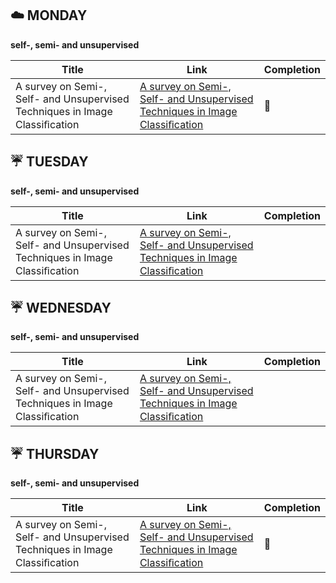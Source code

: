 ## :cloud: MONDAY

**self-, semi- and unsupervised**

| Title | Link | Completion |
| ---------------- | ---- | ------------ |
| A survey on Semi-, Self- and Unsupervised Techniques in Image Classiﬁcation | [A survey on Semi-, Self- and Unsupervised Techniques in Image Classiﬁcation ](https://arxiv.org/pdf/2002.08721.pdf) | :first_quarter_moon_with_face:


## :umbrella: TUESDAY

**self-, semi- and unsupervised**

| Title | Link | Completion |
| ---------------- | ---- | ------------ |
| A survey on Semi-, Self- and Unsupervised Techniques in Image Classiﬁcation | [A survey on Semi-, Self- and Unsupervised Techniques in Image Classiﬁcation ](https://arxiv.org/pdf/2002.08721.pdf) | 


## :umbrella: WEDNESDAY

**self-, semi- and unsupervised**

| Title | Link | Completion |
| ---------------- | ---- | ------------ |
| A survey on Semi-, Self- and Unsupervised Techniques in Image Classiﬁcation | [A survey on Semi-, Self- and Unsupervised Techniques in Image Classiﬁcation ](https://arxiv.org/pdf/2002.08721.pdf) | 


## :umbrella: THURSDAY

**self-, semi- and unsupervised**

| Title | Link | Completion |
| ---------------- | ---- | ------------ |
| A survey on Semi-, Self- and Unsupervised Techniques in Image Classiﬁcation | [A survey on Semi-, Self- and Unsupervised Techniques in Image Classiﬁcation ](https://arxiv.org/pdf/2002.08721.pdf) | :full_moon_with_face:
